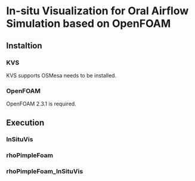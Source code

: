 # In-situ Visualization for Oral Airflow Simulation based on OpenFOAM

## Instaltion

### KVS
KVS supports OSMesa needs to be installed.

### OpenFOAM
OpenFOAM 2.3.1 is required.

## Execution

### InSituVis

### rhoPimpleFoam


### rhoPimpleFoam_InSituVis

